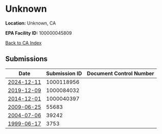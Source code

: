 # Unknown

**Location:** Unknown, CA

**EPA Facility ID:** 100000045809

[Back to CA Index](../../index.md)

## Submissions

| Date | Submission ID | Document Control Number |
|------|--------------|-------------------------|
| [2024-12-11](submissions/1000118956.md) | 1000118956 |  |
| [2019-12-09](submissions/1000084032.md) | 1000084032 |  |
| [2014-12-01](submissions/1000040397.md) | 1000040397 |  |
| [2009-06-25](submissions/55683.md) | 55683 |  |
| [2004-07-06](submissions/39242.md) | 39242 |  |
| [1999-06-17](submissions/3753.md) | 3753 |  |
